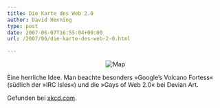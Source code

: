 ```yaml
---
title: Die Karte des Web 2.0
author: David Henning
type: post
date: 2007-06-07T16:55:04+00:00
url: /2007/06/die-karte-des-web-2-0.html

---
```

<p style="text-align: center;">
  <img src="https://www.madcatswelt.org/wp-content/uploads/online_communities.png" alt="Map" />
</p>

Eine herrliche Idee. Man beachte besonders »Google&#8217;s Volcano Fortess« (südlich der »IRC Isles«) und die »Gays of Web 2.0« bei Devian Art.

Gefunden bei [xkcd.com][1].

 [1]: http://xkcd.com/c256.html